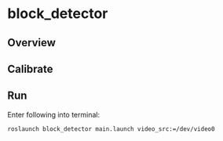 # block_detector

##  Overview


## Calibrate


## Run
Enter following into terminal:

```
roslaunch block_detector main.launch video_src:=/dev/video0
```
